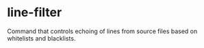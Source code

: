 # line-filter
Command that controls echoing of lines from source files based on whitelists and blacklists.
